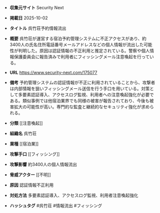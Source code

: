 - **収集元サイト**
Security Next

- **掲載日**
2025-10-02

- **タイトル**
呉竹荘予約情報流出

- **概要**
呉竹荘が運営する宿泊予約管理システムに不正アクセスがあり、約3400人の氏名住所電話番号メールアドレスなどの個人情報が流出した可能性が判明した。原因は認証情報の不正利用と推定されている。警察や個人情報保護委員会に報告済みで利用者にフィッシングメール注意喚起を行っている。

- **URL**
https://www.security-next.com/175077

- **備考**
予約管理システムの認証情報が不正に利用されていることから、攻撃者は内部情報を狙いフィッシングメール送信を行う手口を用いている。対策として多要素認証導入、アクセスログ監視、利用者への注意喚起強化が必要である。類似事例では他宿泊業界でも同様の被害が報告されており、今後も被害拡大の可能性が高い。専門的な監査と継続的なセキュリティ強化が求められる。

- **分類**
[[注意喚起]]

- **組織名**
呉竹荘

- **業種**
[[宿泊業]]

- **攻撃手口**
[[フィッシング]]

- **攻撃影響**
約3400人の個人情報流出

- **脅威アクター**
[[不明]]

- **原因**
認証情報不正利用

- **対処方法**
多要素認証導入、アクセスログ監視、利用者注意喚起強化

- **ハッシュタグ**
#呉竹荘 #情報流出 #フィッシング
